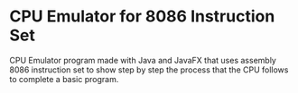 # CPU Emulator for 8086 Instruction Set
CPU Emulator program made with Java and JavaFX that uses assembly 8086 instruction set to show step by step the process that the CPU follows to complete a basic program.
